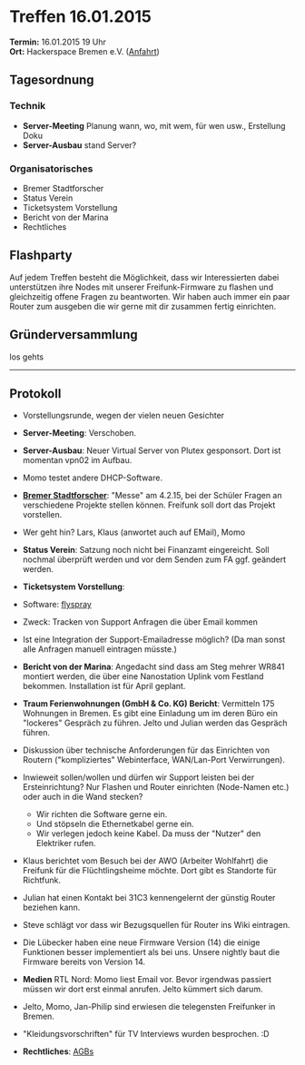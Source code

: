 # Treffen 16.01.2015

**Termin:** 16.01.2015 19 Uhr
<br>
**Ort:** Hackerspace Bremen e.V. ([Anfahrt](https://www.hackerspace-bremen.de/anfahrt/))

## Tagesordnung

### Technik
* **Server-Meeting** Planung wann, wo, mit wem, für wen usw., Erstellung Doku
* **Server-Ausbau** stand Server?

### Organisatorisches
* Bremer Stadtforscher
* Status Verein
* Ticketsystem Vorstellung
* Bericht von der Marina
* Rechtliches

## Flashparty
Auf jedem Treffen besteht die Möglichkeit, dass wir Interessierten dabei unterstützen ihre Nodes mit unserer Freifunk-Firmware zu flashen und gleichzeitig offene Fragen zu beantworten. Wir haben auch immer ein paar Router zum ausgeben die wir gerne mit dir zusammen fertig einrichten.

## Gründerversammlung
los gehts

---

## Protokoll
* Vorstellungsrunde, wegen der vielen neuen Gesichter
* **Server-Meeting**: Verschoben. 
* **Server-Ausbau**: Neuer Virtual Server von Plutex gesponsort. Dort ist momentan vpn02 im Aufbau. 
 * Momo testet andere DHCP-Software.
* **[Bremer Stadtforscher](http://www.uni-bremen.de/zedis/transfer/bremer-stadtforscher.html)**: "Messe" am 4.2.15, bei der Schüler Fragen an verschiedene Projekte stellen können. Freifunk soll dort das Projekt vorstellen. 
 * Wer geht hin? Lars, Klaus (anwortet auch auf EMail), Momo
* **Status Verein**: Satzung noch nicht bei Finanzamt eingereicht. Soll nochmal überprüft werden und vor dem Senden zum FA ggf. geändert werden. 
* **Ticketsystem Vorstellung**: 
 * Software: [flyspray](http://www.flyspray.org/)
 * Zweck: Tracken von Support Anfragen die über Email kommen
 *  Ist eine Integration der Support-Emailadresse möglich? (Da man sonst alle Anfragen manuell eintragen müsste.)
* **Bericht von der Marina**: Angedacht sind dass am Steg mehrer WR841 montiert werden, die über eine Nanostation Uplink vom Festland bekommen.  Installation ist für April geplant. 
* **Traum Ferienwohnungen (GmbH & Co. KG) Bericht**: Vermitteln 175 Wohnungen in Bremen. Es gibt eine Einladung um im deren Büro ein "lockeres" Gespräch zu führen. Jelto und Julian werden das Gespräch führen.
* Diskussion über technische Anforderungen für das Einrichten von Routern ("kompliziertes" Webinterface, WAN/Lan-Port Verwirrungen). 
* Inwieweit sollen/wollen und dürfen wir Support leisten bei der Ersteinrichtung? Nur Flashen und Router einrichten (Node-Namen etc.) oder auch in die Wand stecken?
  * Wir richten die Software gerne ein.
  * Und stöpseln die Ethernetkabel gerne ein.
  * Wir verlegen jedoch keine Kabel. Da muss der "Nutzer" den Elektriker rufen. 

* Klaus berichtet vom Besuch bei der AWO (Arbeiter Wohlfahrt) die Freifunk für die Flüchtlingsheime möchte. Dort gibt es Standorte für Richtfunk.
* Julian hat einen Kontakt bei 31C3 kennengelernt der günstig Router beziehen kann.
* Steve schlägt vor dass wir Bezugsquellen für Router ins Wiki eintragen. 
* Die Lübecker haben eine neue Firmware Version (14) die einige Funktionen besser implementiert als bei uns. Unsere nightly baut die Firmware bereits von Version 14.
* **Medien** RTL Nord: Momo liest Email vor. Bevor irgendwas passiert müssen wir dort erst einmal anrufen. Jelto kümmert sich darum. 
* Jelto, Momo, Jan-Philip sind erwiesen die telegensten Freifunker in Bremen.
* "Kleidungsvorschriften" für TV Interviews wurden besprochen. :D
* **Rechtliches**: [AGBs](http://wiki.freifunk.net/AGB)